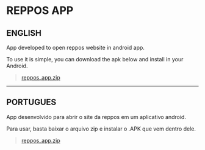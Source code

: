 # REPPOS APP

## ENGLISH

App developed to open reppos website in android app.

To use it is simple, you can download the apk below and install in your Android.

> [reppos_app.zip](https://github.com/iAN3107/RepposAPP/files/9183762/reppos_app.zip)

------------------------------------------

## PORTUGUES
 
App desenvolvido para abrir o site da reppos em um aplicativo android.

Para usar, basta baixar o arquivo zip e instalar o .APK que vem dentro dele.

> [reppos_app.zip](https://github.com/iAN3107/RepposAPP/files/9183762/reppos_app.zip)
